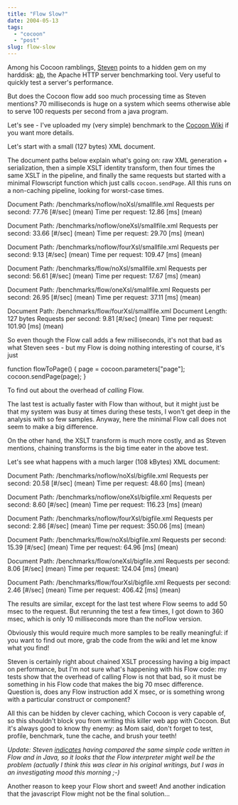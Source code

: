 ```yaml
---
title: "Flow Slow?"
date: 2004-05-13
tags: 
  - "cocoon"
  - "post"
slug: flow-slow
---
```


Among his Cocoon ramblings, [Steven](http://blogs.cocoondev.org/stevenn/archives/001914.html) points to a hidden gem on my harddisk: [ab](http://httpd.apache.org/docs/programs/ab.html), the Apache HTTP server benchmarking tool. Very useful to quickly test a server's performance.

But does the Cocoon flow add soo much processing time as Steven mentions? 70 milliseconds is huge on a system which seems otherwise able to serve 100 requests per second from a java program.

Let's see - I've uploaded my (very simple) benchmark to the [Cocoon Wiki](http://wiki.cocoondev.org/Wiki.jsp?page=BenchmarkingWithAb) if you want more details.

Let's start with a small (127 bytes) XML document.

The document paths below explain what's going on: raw XML generation + serialization, then a simple XSLT identity transform, then four times the same XSLT in the pipeline, and finally the same requests but started with a minimal Flowscript function which just calls `cocoon.sendPage`. All this runs on a non-caching pipeline, looking for worst-case times.

Document Path:          /benchmarks/noflow/noXsl/smallfile.xml
Requests per second:    77.76 \[#/sec\] (mean)
Time per request:       12.86 \[ms\] (mean)

Document Path: /benchmarks/noflow/oneXsl/smallfile.xml Requests per second: 33.66 \[#/sec\] (mean) Time per request: 29.70 \[ms\] (mean)

Document Path: /benchmarks/noflow/fourXsl/smallfile.xml Requests per second: 9.13 \[#/sec\] (mean) Time per request: 109.47 \[ms\] (mean)

Document Path: /benchmarks/flow/noXsl/smallfile.xml Requests per second: 56.61 \[#/sec\] (mean) Time per request: 17.67 \[ms\] (mean)

Document Path: /benchmarks/flow/oneXsl/smallfile.xml Requests per second: 26.95 \[#/sec\] (mean) Time per request: 37.11 \[ms\] (mean)

Document Path: /benchmarks/flow/fourXsl/smallfile.xml Document Length: 127 bytes Requests per second: 9.81 \[#/sec\] (mean) Time per request: 101.90 \[ms\] (mean)

So even though the Flow call adds a few milliseconds, it's not that bad as what Steven sees - but my Flow is doing nothing interesting of course, it's just

function flowToPage() {
page = cocoon.parameters\["page"\];
cocoon.sendPage(page);
}

To find out about the overhead of _calling_ Flow.

The last test is actually faster with Flow than without, but it might just be that my system was busy at times during these tests, I won't get deep in the analysis with so few samples. Anyway, here the minimal Flow call does not seem to make a big difference.

On the other hand, the XSLT transform is much more costly, and as Steven mentions, chaining transforms is the big time eater in the above test.

Let's see what happens with a much larger (108 kBytes) XML document:

Document Path:          /benchmarks/noflow/noXsl/bigfile.xml
Requests per second:    20.58 \[#/sec\] (mean)
Time per request:       48.60 \[ms\] (mean)

Document Path: /benchmarks/noflow/oneXsl/bigfile.xml Requests per second: 8.60 \[#/sec\] (mean) Time per request: 116.23 \[ms\] (mean)

Document Path: /benchmarks/noflow/fourXsl/bigfile.xml Requests per second: 2.86 \[#/sec\] (mean) Time per request: 350.06 \[ms\] (mean)

Document Path: /benchmarks/flow/noXsl/bigfile.xml Requests per second: 15.39 \[#/sec\] (mean) Time per request: 64.96 \[ms\] (mean)

Document Path: /benchmarks/flow/oneXsl/bigfile.xml Requests per second: 8.06 \[#/sec\] (mean) Time per request: 124.04 \[ms\] (mean)

Document Path: /benchmarks/flow/fourXsl/bigfile.xml Requests per second: 2.46 \[#/sec\] (mean) Time per request: 406.42 \[ms\] (mean)

The results are similar, except for the last test where Flow seems to add 50 msec to the request. But rerunning the test a few times, I got down to 360 msec, which is only 10 milliseconds more than the noFlow version.

Obviously this would require much more samples to be really meaningful: if you want to find out more, grab the code from the wiki and let me know what you find!

Steven is certainly right about chained XSLT processing having a big impact on performance, but I'm not sure what's happening with his Flow code: my tests show that the overhead of calling Flow is not that bad, so it must be something in his Flow code that makes the big 70 msec difference. Question is, does any Flow instruction add X msec, or is something wrong with a particular construct or component?

All this can be hidden by clever caching, which Cocoon is very capable of, so this shouldn't block you from writing this killer web app with Cocoon. But it's always good to know thy enemy: as Mom said, don't forget to test, profile, benchmark, tune the cache, and brush your teeth!

_Update: Steven [indicates](http://blogs.cocoondev.org/stevenn/archives/001916.html) having compared the same simple code written in Flow and in Java, so it looks that the Flow interpreter might well be the problem (actually I think this was clear in his original writings, but I was in an investigating mood this morning ;-)_

Another reason to keep your Flow short and sweet! And another indication that the javascript Flow might not be the final solution...
